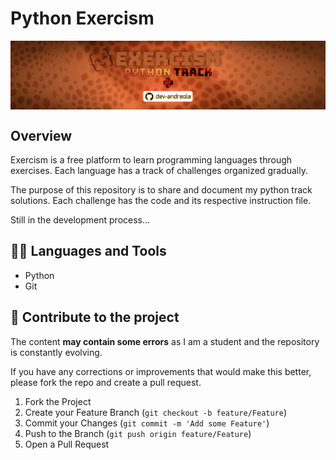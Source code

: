 # Python Exercism

<img src="readme-banner.png" align="center"/>

## Overview

Exercism is a free platform to learn programming languages through exercises. Each language has a track of challenges organized gradually.

The purpose of this repository is to share and document my python track solutions. Each challenge has the code and its respective instruction file.

Still in the development process...

## :man_mechanic: Languages and Tools

- Python
- Git

## :triangular_flag_on_post: Contribute to the project

The content **may contain some errors** as I am a student and the repository is constantly evolving.

If you have any corrections or improvements that would make this better, please fork the repo and create a pull request.

1. Fork the Project
2. Create your Feature Branch (`git checkout -b feature/Feature`)
3. Commit your Changes (`git commit -m 'Add some Feature'`)
4. Push to the Branch (`git push origin feature/Feature`)
5. Open a Pull Request
